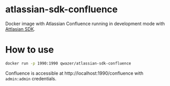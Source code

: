 atlassian-sdk-confluence
=======================

Docker image with Atlassian Confluence
running in development mode with  [Attlasian SDK](https://developer.atlassian.com/server/framework/atlassian-sdk/atlas-run-standalone/).

How to use
==========

```bash
docker run -p 1990:1990 qwazer/atlassian-sdk-confluence
```

Confluence is accessible at http://localhost:1990/confluence with `admin:admin` credentials.
